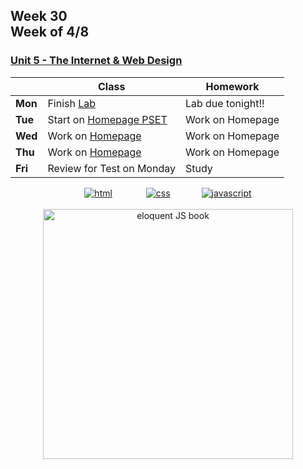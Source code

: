 ## Week 30 <br>Week of 4/8

### [Unit 5 - The Internet & Web Design](/apcsp/curriculum/7)

|         | Class | Homework |
| ------- | ----- | -------- |
| **Mon** |Finish [Lab](https://cs50.harvard.edu/ap/2024/curriculum/x/labs/8/) |Lab due tonight!! |
| **Tue** |Start on [Homepage PSET](https://cs50.harvard.edu/ap/2024/curriculum/x/psets/8/homepage/) |Work on Homepage |
| **Wed** |Work on [Homepage](https://cs50.harvard.edu/ap/2024/curriculum/x/psets/8/homepage/) |Work on Homepage |
| **Thu** |Work on [Homepage](https://cs50.harvard.edu/ap/2024/curriculum/x/psets/8/homepage/)  |Work on Homepage |
| **Fri** |Review for Test on Monday |Study |


<div style="text-align:center">
<a href="https://www.w3schools.com/html" target="_blank"><img src="\apcsp\assets\img\html-icon.jpg" alt="html" style="padding: 0px 25px"></a> <a href="https://www.w3schools.com/css" target="_blank"><img src="\apcsp\assets\img\css-icon.jpg" alt="css" style="padding: 0px 25px"></a><a href="https://www.w3schools.com/js" target="_blank"><img src="\apcsp\assets\img\js-icon.jpg" alt="javascript" style="padding: 0px 25px"></a>
</div>

<br>
<div style="text-align:center">
<a href="https://eloquentjavascript.net/" target="_blank"><img src="https://eloquentjavascript.net/img/cover.jpg" alt="eloquent JS book" height="400px"></a>
</div>

<meta http-equiv="refresh" content="300"/>


